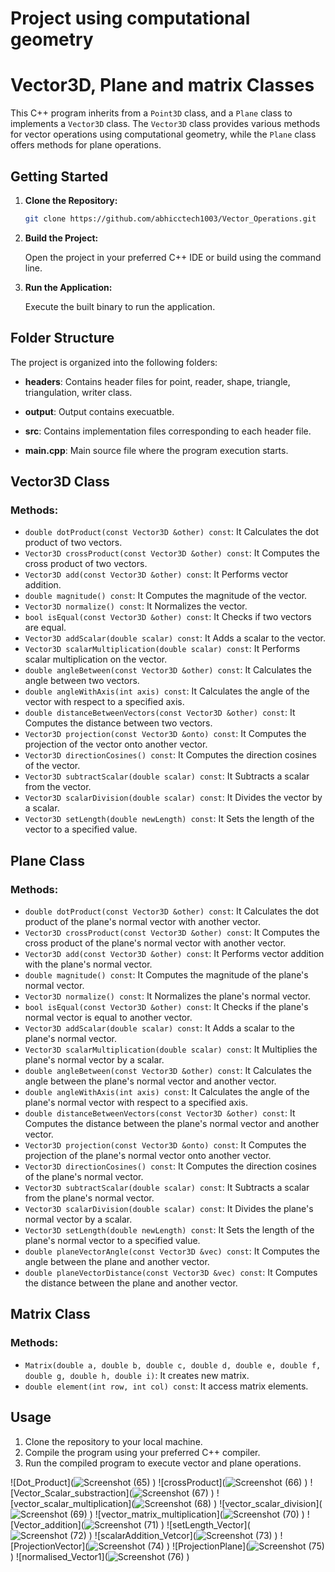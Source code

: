 # Project using computational geometry
# Vector3D, Plane and matrix Classes

This C++ program  inherits from a `Point3D` class, and a `Plane` class to implements a `Vector3D` class. The `Vector3D` class provides various methods for vector operations using computational geometry, while the `Plane` class offers methods for plane operations.

## Getting Started

1. **Clone the Repository:**

    ```bash
    git clone https://github.com/abhicctech1003/Vector_Operations.git
    ```

2. **Build the Project:**

    Open the project in your preferred C++ IDE or build using the command line.

3. **Run the Application:**

    Execute the built binary to run the application.

## Folder Structure
The project is organized into the following folders:

- **headers**: Contains header files for point, reader, shape, triangle, triangulation, writer class.

- **output**: Output contains execuatble.
 
- **src**: Contains implementation files corresponding to each header file.

- **main.cpp**: Main source file where the program execution starts.

## Vector3D Class

### Methods:

- `double dotProduct(const Vector3D &other) const`: It Calculates the dot product of two vectors.
- `Vector3D crossProduct(const Vector3D &other) const`: It Computes the cross product of two vectors.
- `Vector3D add(const Vector3D &other) const`: It Performs vector addition.
- `double magnitude() const`: It Computes the magnitude of the vector.
- `Vector3D normalize() const`: It Normalizes the vector.
- `bool isEqual(const Vector3D &other) const`: It Checks if two vectors are equal.
- `Vector3D addScalar(double scalar) const`: It Adds a scalar to the vector.
- `Vector3D scalarMultiplication(double scalar) const`: It Performs scalar multiplication on the vector.
- `double angleBetween(const Vector3D &other) const`: It Calculates the angle between two vectors.
- `double angleWithAxis(int axis) const`: It Calculates the angle of the vector with respect to a specified axis.
- `double distanceBetweenVectors(const Vector3D &other) const`: It Computes the distance between two vectors.
- `Vector3D projection(const Vector3D &onto) const`: It Computes the projection of the vector onto another vector.
- `Vector3D directionCosines() const`: It Computes the direction cosines of the vector.
- `Vector3D subtractScalar(double scalar) const`: It Subtracts a scalar from the vector.
- `Vector3D scalarDivision(double scalar) const`: It Divides the vector by a scalar.
- `Vector3D setLength(double newLength) const`: It Sets the length of the vector to a specified value.

## Plane Class

### Methods:

- `double dotProduct(const Vector3D &other) const`: It Calculates the dot product of the plane's normal vector with another vector.
- `Vector3D crossProduct(const Vector3D &other) const`: It Computes the cross product of the plane's normal vector with another vector.
- `Vector3D add(const Vector3D &other) const`: It Performs vector addition with the plane's normal vector.
- `double magnitude() const`: It Computes the magnitude of the plane's normal vector.
- `Vector3D normalize() const`: It Normalizes the plane's normal vector.
- `bool isEqual(const Vector3D &other) const`: It Checks if the plane's normal vector is equal to another vector.
- `Vector3D addScalar(double scalar) const`: It Adds a scalar to the plane's normal vector.
- `Vector3D scalarMultiplication(double scalar) const`: It Multiplies the plane's normal vector by a scalar.
- `double angleBetween(const Vector3D &other) const`: It Calculates the angle between the plane's normal vector and another vector.
- `double angleWithAxis(int axis) const`: It Calculates the angle of the plane's normal vector with respect to a specified axis.
- `double distanceBetweenVectors(const Vector3D &other) const`: It Computes the distance between the plane's normal vector and another vector.
- `Vector3D projection(const Vector3D &onto) const`: It Computes the projection of the plane's normal vector onto another vector.
- `Vector3D directionCosines() const`: It Computes the direction cosines of the plane's normal vector.
- `Vector3D subtractScalar(double scalar) const`: It Subtracts a scalar from the plane's normal vector.
- `Vector3D scalarDivision(double scalar) const`: It Divides the plane's normal vector by a scalar.
- `Vector3D setLength(double newLength) const`: It Sets the length of the plane's normal vector to a specified value.
- `double planeVectorAngle(const Vector3D &vec) const`: It Computes the angle between the plane and another vector.
- `double planeVectorDistance(const Vector3D &vec) const`: It Computes the distance between the plane and another vector.


## Matrix Class

### Methods:

- `Matrix(double a, double b, double c, double d, double e, double f, double g, double h, double i)`: It creates new matrix.
- `double element(int row, int col) const`: It access matrix elements.


## Usage

1. Clone the repository to your local machine.
2. Compile the program using your preferred C++ compiler.
3. Run the compiled program to execute vector and plane operations.


![Dot_Product](![Screenshot (65)](https://github.com/abhicctech1003/Vector_Operations/assets/158149347/3bf9ea50-464b-4a8b-9419-22e5a9f0617a)
)
![crossProduct](![Screenshot (66)](https://github.com/abhicctech1003/Vector_Operations/assets/158149347/10f9a651-9468-4725-a48a-a7f1e34b71b3)
)
![Vector_Scalar_substraction](![Screenshot (67)](https://github.com/abhicctech1003/Vector_Operations/assets/158149347/11de9670-93e2-4688-8741-73435bb3cc69)
)
![vector_scalar_multiplication](![Screenshot (68)](https://github.com/abhicctech1003/Vector_Operations/assets/158149347/c7598700-8163-4398-b9db-18764a237db2)
)
![vector_scalar_division](![Screenshot (69)](https://github.com/abhicctech1003/Vector_Operations/assets/158149347/94a35fb3-7cad-4115-b4de-04e544a6023f)
)
![vector_matrix_multiplication](![Screenshot (70)](https://github.com/abhicctech1003/Vector_Operations/assets/158149347/8d8e3566-1e83-4f3d-a6b3-4b47191e8ca6)
)
![Vector_addition](![Screenshot (71)](https://github.com/abhicctech1003/Vector_Operations/assets/158149347/50556b10-6278-4538-93ea-5815fe999930)
)
![setLength_Vector](![Screenshot (72)](https://github.com/abhicctech1003/Vector_Operations/assets/158149347/c2920b1e-5b0f-46de-b64c-dd9395e8a256)
)
![scalarAddition_Vetcor](![Screenshot (73)](https://github.com/abhicctech1003/Vector_Operations/assets/158149347/1e1e4b0f-d41e-4423-a5d9-0adda69de21a)
)
![ProjectionVector](![Screenshot (74)](https://github.com/abhicctech1003/Vector_Operations/assets/158149347/ce2639ba-b887-44a3-aca0-01e21467f61e)
)
![ProjectionPlane](![Screenshot (75)](https://github.com/abhicctech1003/Vector_Operations/assets/158149347/1c0aa188-fa75-4971-bd44-1199bbf6a357)
)
![normalised_Vector1](![Screenshot (76)](https://github.com/abhicctech1003/Vector_Operations/assets/158149347/47297e39-c97f-48d4-93ec-5e638e4f5dea)
)

